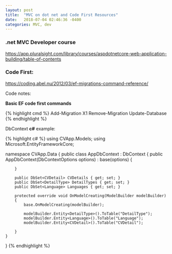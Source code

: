 ```yaml
---
layout: post
title:  "MVC on dot net and Code First Resources"
date:   2018-07-04 02:46:36 -0400
categories: MVC, dev
---
```

<h3>.net MVC Developer course</h3>

<a href="https://app.pluralsight.com/library/courses/aspdotnetcore-web-application-building/table-of-contents" target="_blank">https://app.pluralsight.com/library/courses/aspdotnetcore-web-application-building/table-of-contents
</a>

<h3>Code First:</h3>

<a href="https://coding.abel.nu/2012/03/ef-migrations-command-reference/
" target="_blank">https://coding.abel.nu/2012/03/ef-migrations-command-reference/
</a>

Code notes:

<b>Basic EF code first commands</b>

{% highlight cmd %}
Add-Migration X1
Remove-Migration
Update-Database
{% endhighlight %}

DbContext <b>c#</b> example:

{% highlight c# %}
using CVApp.Models;
using Microsoft.EntityFrameworkCore;

namespace CVApp.Data
{
    public class AppDbContext : DbContext
    {
        public AppDbContext(DbContextOptions<AppDbContext> options) : base(options)
        {

        }

        public DbSet<CVDetail> CVDetails { get; set; }
        public DbSet<DetailType> DetailTypes { get; set; }
        public DbSet<Language> Languages { get; set; }

        protected override void OnModelCreating(ModelBuilder modelBuilder)
        {
            base.OnModelCreating(modelBuilder);

            modelBuilder.Entity<DetailType>().ToTable("DetailType");
            modelBuilder.Entity<Language>().ToTable("Language");
            modelBuilder.Entity<CVDetail>().ToTable("CVDetail");

        }
    }
}
{% endhighlight %}
